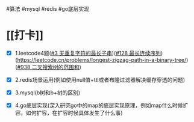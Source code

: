 #算法 #mysql #redis #go底层实现
# [[打卡]]
- [x] 1.leetcode4题([#3 无重复字符的最长子串](https://leetcode.cn/problems/longest-substring-without-repeating-characters/))([#128 最长连续序列](https://leetcode.cn/problems/longest-consecutive-sequence/))(https://leetcode.cn/problems/longest-zigzag-path-in-a-binary-tree/)([#938 二叉搜索树的范围和](https://leetcode.cn/problems/range-sum-of-bst/))
- [x] 2.redis场景运用(例如使用null值+ttl或者布隆过滤器解决缓存穿透的问题)
- [x] 3.mysql(b树和b+树的区别)
- [x] 4.go底层实现(深入研究go中的map的底层实现原理，例如map什么时候扩容，如何扩容，在扩容时候具体发生了什么事)

